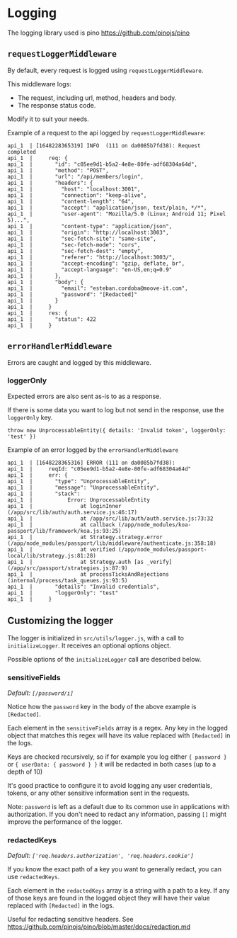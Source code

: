 # Logging

The logging library used is pino https://github.com/pinojs/pino

## `requestLoggerMiddleware`

By default, every request is logged using `requestLoggerMiddleware`.

This middleware logs:
- The request, including url, method, headers and body.
- The response status code.

Modify it to suit your needs.

Example of a request to the api logged by `requestLoggerMiddleware`:

```
api_1  | [1648228365319] INFO  (111 on da0085b7fd38): Request completed
api_1  |     req: {
api_1  |       "id": "c05ee9d1-b5a2-4e8e-80fe-adf68304a64d",
api_1  |       "method": "POST",
api_1  |       "url": "/api/members/login",
api_1  |       "headers": {
api_1  |         "host": "localhost:3001",
api_1  |         "connection": "keep-alive",
api_1  |         "content-length": "64",
api_1  |         "accept": "application/json, text/plain, */*",
api_1  |         "user-agent": "Mozilla/5.0 (Linux; Android 11; Pixel 5)...",
api_1  |         "content-type": "application/json",
api_1  |         "origin": "http://localhost:3003",
api_1  |         "sec-fetch-site": "same-site",
api_1  |         "sec-fetch-mode": "cors",
api_1  |         "sec-fetch-dest": "empty",
api_1  |         "referer": "http://localhost:3003/",
api_1  |         "accept-encoding": "gzip, deflate, br",
api_1  |         "accept-language": "en-US,en;q=0.9"
api_1  |       },
api_1  |       "body": {
api_1  |         "email": "esteban.cordoba@moove-it.com",
api_1  |         "password": "[Redacted]"
api_1  |       }
api_1  |     }
api_1  |     res: {
api_1  |       "status": 422
api_1  |     }
```

## `errorHandlerMiddleware`

Errors are caught and logged by this middleware.

### loggerOnly

Expected errors are also sent as-is to as a response.

If there is some data you want to log but not send in the response, use the `loggerOnly` key.
```
throw new UnprocessableEntity({ details: 'Invalid token', loggerOnly: 'test' })
```

Example of an error logged by the `errorHandlerMiddleware`

```
api_1  | [1648228365316] ERROR (111 on da0085b7fd38):
api_1  |     reqId: "c05ee9d1-b5a2-4e8e-80fe-adf68304a64d"
api_1  |     err: {
api_1  |       "type": "UnprocessableEntity",
api_1  |       "message": "UnprocessableEntity",
api_1  |       "stack":
api_1  |           Error: UnprocessableEntity
api_1  |               at loginInner (/app/src/lib/auth/auth.service.js:46:17)
api_1  |               at /app/src/lib/auth/auth.service.js:73:32
api_1  |               at callback (/app/node_modules/koa-passport/lib/framework/koa.js:93:25)
api_1  |               at Strategy.strategy.error (/app/node_modules/passport/lib/middleware/authenticate.js:358:18)
api_1  |               at verified (/app/node_modules/passport-local/lib/strategy.js:81:28)
api_1  |               at Strategy.auth [as _verify] (/app/src/passport/strategies.js:87:9)
api_1  |               at processTicksAndRejections (internal/process/task_queues.js:93:5)
api_1  |       "details": "Invalid credentials",
api_1  |       "loggerOnly": "test"
api_1  |     }
```

## Customizing the logger

The logger is initialized in `src/utils/logger.js`, with a call to `initializeLogger`. It receives an optional options object.

Possible options of the `initializeLogger` call are described below.

### sensitiveFields

*Default: `[/password/i]`*

Notice how the `password` key in the body of the above example is `[Redacted]`.

Each element in the `sensitiveFields` array is a regex. Any key in the logged object that matches this regex will have its value replaced with `[Redacted]` in the logs.

Keys are checked recursively, so if for example you log either `{ password }` or `{ userData: { password } }` it will be redacted in both cases (up to a depth of 10)

It's good practice to configure it to avoid logging any user credentials, tokens, or any other sensitive information sent in the requests.

Note: `password` is left as a default due to its common use in applications with authorization. If you don't need to redact any information, passing `[]` might improve the performance of the logger.

### redactedKeys

*Default: `['req.headers.authorization', 'req.headers.cookie']`*

If you know the exact path of a key you want to generally redact, you can use `redactedKeys`.

Each element in the `redactedKeys` array is a string with a path to a key. If any of those keys are found in the logged object they will have their value replaced with `[Redacted]` in the logs.

Useful for redacting sensitive headers. See https://github.com/pinojs/pino/blob/master/docs/redaction.md
